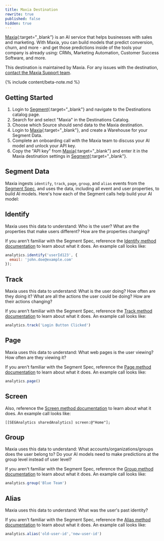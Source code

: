 ```yaml
---
title: Maxia Destination
rewrite: true
published: false
hidden: true
---
```


[Maxia](https://www.maxia.ai/?utm_source=segmentio&utm_medium=docs&utm_campaign=partners){:target="_blank”} is an AI service that helps businesses with sales and marketing. With Maxia, you can build models that predict conversion, churn, and more - and get those predictions inside of the tools your company is already using: CRMs, Marketing Automation, Customer Success Software, and more.

This destination is maintained by Maxia. For any issues with the destination, [contact the Maxia Support team](mailto:support@maxia.ai).

{% include content/beta-note.md %}

## Getting Started



1. Login to [Segment](https://app.segment.com/){:target="_blank"} and navigate to the Destinations catalog page.
2. Search for and select "Maxia" in the Destinations Catalog.
3. Choose which Source should send data to the Maxia destination.
4. Login to [Maxia](https://app.maxia.ai/){:target="_blank"}, and create a Warehouse for your Segment Data.
5. Complete an onboarding call with the Maxia team to discuss your AI model and unlock your API key.
6. Copy the "API key" from [Maxia](https://app.maxia.ai/){:target="_blank"} and enter it in the Maxia destination settings in [Segment](https://app.segment.com/){:target="_blank"}.


## Segment Data

Maxia ingests `identify`, `track`, `page`, `group`, and `alias` events from the [Segment Spec](/docs/connections/spec/), and uses the data, including all event and user properties, to build AI models. Here's how each of the Segment calls help build your AI model:

## Identify
Maxia uses this data to understand: Who is the user? What are the properties that make users different? How are the properties changing?

If you aren't familiar with the Segment Spec, reference the [Identify method documentation](/docs/connections/spec/identify/) to learn about what it does. An example call looks like:

```js
analytics.identify('userId123', {
  email: 'john.doe@example.com'
});
```

## Track
Maxia uses this data to understand: What is the user doing? How often are they doing it? What are all the actions the user could be doing? How are their actions changing?

If you aren't familiar with the Segment Spec, reference the [Track method documentation](/docs/connections/spec/track/) to learn about what it does. An example call looks like:

```js
analytics.track('Login Button Clicked')
```

## Page
Maxia uses this data to understand: What web pages is the user viewing? How often are they viewing it?

If you aren't familiar with the Segment Spec, reference the [Page method documentation](/docs/connections/spec/page/) to learn about what it does. An example call looks like:

```js
analytics.page()
```

## Screen
Also, reference the [Screen method documentation](/docs/connections/spec/screen/) to learn about what it does. An example call looks like:

```obj-c
[[SEGAnalytics sharedAnalytics] screen:@"Home"];
```

## Group
Maxia uses this data to understand: What accounts/organizations/groups does the user belong to? Do your AI models need to make predictions at the group level instead of user level?

If you aren't familiar with the Segment Spec, reference the [Group method documentation](/docs/connections/spec/group/) to learn about what it does. An example call looks like:

```js
analytics.group('Blue Team')
```

## Alias
Maxia uses this data to understand: What was the user's past identity?

If you aren't familiar with the Segment Spec, reference the [Alias method documentation](/docs/connections/spec/alias/) to learn about what it does. An example call looks like:

```js
analytics.alias('old-user-id','new-user-id')
```
